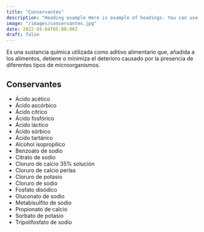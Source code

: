 ```yaml
---
title: "Conservantes"
description: "Heading example Here is example of headings. You can use this heading by following markdownify rules."
image: "/images/conservantes.jpg"
date: 2022-04-04T05:00:00Z
draft: false
---
```


Es una sustancia química utilizada como aditivo alimentario que, añadida a los alimentos, detiene o minimiza el deterioro causado por la presencia de diferentes tipos de microorganismos.













## Conservantes

- Ácido acético
- Ácido ascórbico
- Ácido cítrico
- Ácido fosfórico
- Ácido láctico
- Ácido sórbico
- Ácido tartárico
- Alcohol isopropílico
- Benzoato de sodio
- Citrato de sodio
- Cloruro de calcio 35% solución
- Cloruro de calcio perlas
- Cloruro de potasio
- Cloruro de sodio
- Fosfato disódico
- Gluconato de sodio
- Metabisulfito de sodio
- Propionato de calcio
- Sorbato de potasio
- Tripolifosfato de sodio
